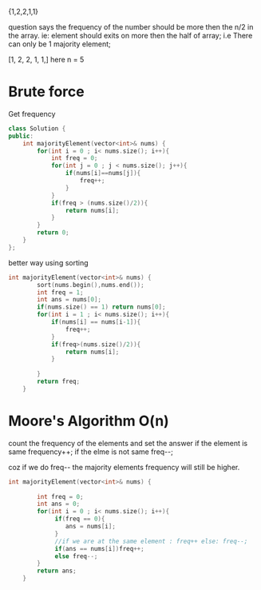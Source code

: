 {1,2,2,1,1}

question says the frequency of the number should be more then the n/2 in the array.
ie: element should exits on more then the half of array;
i.e There can only be 1 majority element;


[1, 2, 2, 1, 1,] here n = 5
# Brute force
Get frequency

```cpp
class Solution {
public:
    int majorityElement(vector<int>& nums) {
        for(int i = 0 ; i< nums.size(); i++){
            int freq = 0;
            for(int j = 0 ; j < nums.size(); j++){
                if(nums[i]==nums[j]){
                    freq++;
                }
            }
            if(freq > (nums.size()/2)){
                return nums[i];
            }
        }
        return 0;
    }
};
```
better way using sorting

```cpp
int majorityElement(vector<int>& nums) {
        sort(nums.begin(),nums.end());
        int freq = 1;
        int ans = nums[0];
        if(nums.size() == 1) return nums[0];
        for(int i = 1 ; i< nums.size(); i++){
            if(nums[i] == nums[i-1]){
                freq++;
            }
            if(freq>(nums.size()/2)){
                return nums[i];
            }
            
        }
        return freq;
    }
```

# Moore's Algorithm O(n)
count the frequency of the elements and set the answer
if the element is same frequency++;
if the elme is not same freq--;

coz if we do freq-- the majority elements frequency will still be higher.
```cpp
int majorityElement(vector<int>& nums) {
        
        int freq = 0;
        int ans = 0;
        for(int i = 0 ; i< nums.size(); i++){
             if(freq == 0){
                ans = nums[i];
             }
             //if we are at the same element : freq++ else: freq--;
             if(ans == nums[i])freq++;
             else freq--;
        }
        return ans;
    }
```